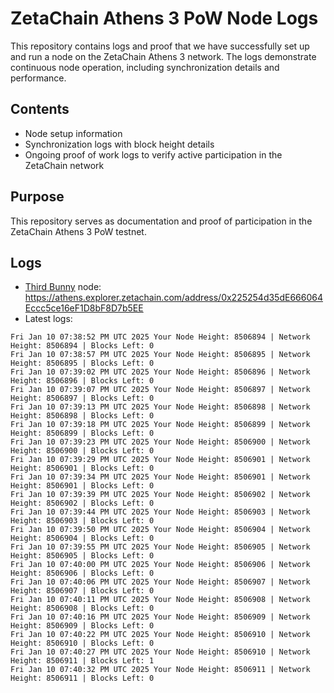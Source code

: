 # ZetaChain Athens 3 PoW Node Logs
This repository contains logs and proof that we have successfully set up and run a node on the ZetaChain Athens 3 network. The logs demonstrate continuous node operation, including synchronization details and performance.

## Contents
- Node setup information
- Synchronization logs with block height details
- Ongoing proof of work logs to verify active participation in the ZetaChain network

## Purpose
This repository serves as documentation and proof of participation in the ZetaChain Athens 3 PoW testnet.

## Logs

- [Third Bunny](https://thirdbunny.xyz/) node: https://athens.explorer.zetachain.com/address/0x225254d35dE666064Eccc5ce16eF1D8bF8D7b5EE
- Latest logs:
```
Fri Jan 10 07:38:52 PM UTC 2025 Your Node Height: 8506894 | Network Height: 8506894 | Blocks Left: 0
Fri Jan 10 07:38:57 PM UTC 2025 Your Node Height: 8506895 | Network Height: 8506895 | Blocks Left: 0
Fri Jan 10 07:39:02 PM UTC 2025 Your Node Height: 8506896 | Network Height: 8506896 | Blocks Left: 0
Fri Jan 10 07:39:07 PM UTC 2025 Your Node Height: 8506897 | Network Height: 8506897 | Blocks Left: 0
Fri Jan 10 07:39:13 PM UTC 2025 Your Node Height: 8506898 | Network Height: 8506898 | Blocks Left: 0
Fri Jan 10 07:39:18 PM UTC 2025 Your Node Height: 8506899 | Network Height: 8506899 | Blocks Left: 0
Fri Jan 10 07:39:23 PM UTC 2025 Your Node Height: 8506900 | Network Height: 8506900 | Blocks Left: 0
Fri Jan 10 07:39:29 PM UTC 2025 Your Node Height: 8506901 | Network Height: 8506901 | Blocks Left: 0
Fri Jan 10 07:39:34 PM UTC 2025 Your Node Height: 8506901 | Network Height: 8506901 | Blocks Left: 0
Fri Jan 10 07:39:39 PM UTC 2025 Your Node Height: 8506902 | Network Height: 8506902 | Blocks Left: 0
Fri Jan 10 07:39:44 PM UTC 2025 Your Node Height: 8506903 | Network Height: 8506903 | Blocks Left: 0
Fri Jan 10 07:39:50 PM UTC 2025 Your Node Height: 8506904 | Network Height: 8506904 | Blocks Left: 0
Fri Jan 10 07:39:55 PM UTC 2025 Your Node Height: 8506905 | Network Height: 8506905 | Blocks Left: 0
Fri Jan 10 07:40:00 PM UTC 2025 Your Node Height: 8506906 | Network Height: 8506906 | Blocks Left: 0
Fri Jan 10 07:40:06 PM UTC 2025 Your Node Height: 8506907 | Network Height: 8506907 | Blocks Left: 0
Fri Jan 10 07:40:11 PM UTC 2025 Your Node Height: 8506908 | Network Height: 8506908 | Blocks Left: 0
Fri Jan 10 07:40:16 PM UTC 2025 Your Node Height: 8506909 | Network Height: 8506909 | Blocks Left: 0
Fri Jan 10 07:40:22 PM UTC 2025 Your Node Height: 8506910 | Network Height: 8506910 | Blocks Left: 0
Fri Jan 10 07:40:27 PM UTC 2025 Your Node Height: 8506910 | Network Height: 8506911 | Blocks Left: 1
Fri Jan 10 07:40:32 PM UTC 2025 Your Node Height: 8506911 | Network Height: 8506911 | Blocks Left: 0
```
